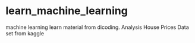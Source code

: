 # learn_machine_learning
machine learning learn material from dicoding. Analysis House Prices Data set from kaggle
